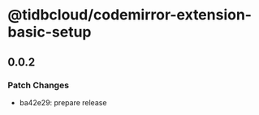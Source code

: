 # @tidbcloud/codemirror-extension-basic-setup

## 0.0.2

### Patch Changes

- ba42e29: prepare release
